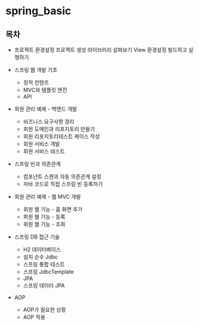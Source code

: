 # spring_basic

## 목차
- 프로젝트 환경설정
프로젝트 생성
라이브러리 살펴보기
View 환경설정
빌드하고 실행하기
 
- 스프링 웹 개발 기초
  - 정적 컨텐츠
  - MVC와 템플릿 엔진
  - API
- 회원 관리 예제 - 백엔드 개발
  - 비즈니스 요구사항 정리
  - 회원 도메인과 리포지토리 만들기
  - 회원 리포지토리테스트 케이스 작성 
  - 회원 서비스 개발
  - 회원 서비스 테스트
- 스프링 빈과 의존관계
  - 컴포넌트 스캔과 자동 의존관계 설정
  - 자바 코드로 직접 스프링 빈 등록하기
- 회원 관리 예제 - 웹 MVC 개발
  - 회원 웹 기능 - 홈 화면 추가 
  - 회원 웹 기능 - 등록
  - 회원 웹 기능 - 조회
- 스프링 DB 접근 기술
  - H2 데이터베이스 
  - 설치 순수 Jdbc
  - 스프링 통합 테스트 
  - 스프링 JdbcTemplate
  - JPA
  - 스프링 데이터 JPA
- AOP
  - AOP가 필요한 상황
  - AOP 적용
